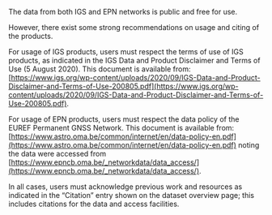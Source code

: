 The data from both IGS and EPN networks is public and free for use.

However, there exist some strong recommendations on usage and citing of the products.

For usage of IGS products, users must respect the terms of use of IGS products, as indicated in the IGS Data and Product Disclaimer and Terms of Use (5 August 2020). This document is available from: [https://www.igs.org/wp-content/uploads/2020/09/IGS-Data-and-Product-Disclaimer-and-Terms-of-Use-200805.pdf](https://www.igs.org/wp-content/uploads/2020/09/IGS-Data-and-Product-Disclaimer-and-Terms-of-Use-200805.pdf).

For usage of EPN products, users must respect the data policy of the EUREF Permanent GNSS Network. This document is available from: [https://www.astro.oma.be/common/internet/en/data-policy-en.pdf](https://www.astro.oma.be/common/internet/en/data-policy-en.pdf) noting the data were accessed from [https://www.epncb.oma.be/_networkdata/data_access/](https://www.epncb.oma.be/_networkdata/data_access/).

In all cases, users must acknowledge previous work and resources as indicated in the “Citation” entry shown on the dataset overview page; this includes citations for the data and access facilities.
